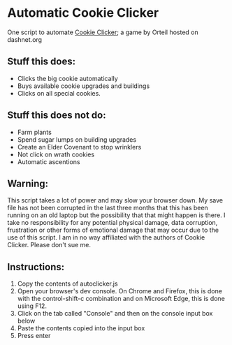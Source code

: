 # Automatic Cookie Clicker
One script to automate <a href="http://orteil.dashnet.org/cookieclicker/">Cookie Clicker</a>; a game by Orteil hosted on dashnet.org

## Stuff this does:
* Clicks the big cookie automatically
* Buys available cookie upgrades and buildings
* Clicks on all special cookies.

## Stuff this does not do:
* Farm plants
* Spend sugar lumps on building upgrades
* Create an Elder Covenant to stop wrinklers
* Not click on wrath cookies
* Automatic ascentions

## Warning:
This script takes a lot of power and may slow your browser down. My save file has not been corrupted in the last three months that this has been running on an old laptop but the possibility that that might happen is there. I take no responsibility for any potential physical damage, data corruption, frustration or other forms of emotional damage that may occur due to the use of this script. I am in no way affiliated with the authors of Cookie Clicker. Please don't sue me.

## Instructions:
1) Copy the contents of autoclicker.js
2) Open your browser's dev console. On Chrome and Firefox, this is done with the control-shift-c combination and on Microsoft Edge, this is done using F12.
3) Click on the tab called "Console" and then on the console input box below 
4) Paste the contents copied into the input box
5) Press enter
